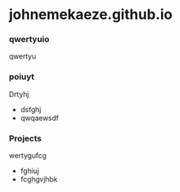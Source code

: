 # johnemekaeze.github.io

### qwertyuio
qwertyu

### poiuyt
Drtyhj
- dsfghj
- qwqaewsdf

### Projects
wertygufcg
- fghiuj
- fcghgvjhbk

